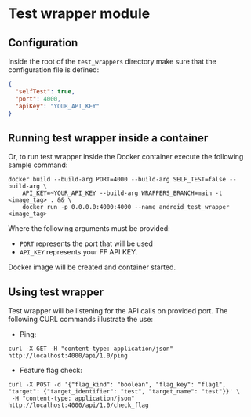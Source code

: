 # Test wrapper module

## Configuration

Inside the root of the `test_wrappers` directory make sure that the configuration file is defined:

```json
{
  "selfTest": true,
  "port": 4000,
  "apiKey": "YOUR_API_KEY"
}
```

## Running test wrapper inside a container

Or, to run test wrapper inside the Docker container execute the following sample command:

```
docker build --build-arg PORT=4000 --build-arg SELF_TEST=false --build-arg \ 
    API_KEY=~YOUR_API_KEY --build-arg WRAPPERS_BRANCH=main -t <image_tag> . && \ 
    docker run -p 0.0.0.0:4000:4000 --name android_test_wrapper <image_tag> 
```

Where the following arguments must be provided:

- `PORT` represents the port that will be used
- `API_KEY` represents your FF API KEY.

Docker image will be created and container started.

## Using test wrapper

Test wrapper will be listening for the API calls on provided port. The following CURL commands 
illustrate the use:

- Ping:

```
curl -X GET -H "content-type: application/json" http://localhost:4000/api/1.0/ping
```

- Feature flag check:

```
curl -X POST -d '{"flag_kind": "boolean", "flag_key": "flag1", "target": {"target_identifier": "test", "target_name": "test"}}' \
 -H "content-type: application/json" http://localhost:4000/api/1.0/check_flag
```

